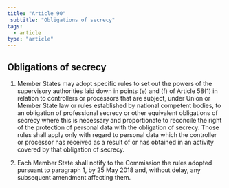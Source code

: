 ```yaml
---
title: "Article 90"
 subtitle: "Obligations of secrecy"
tags:
  - article
type: "article"
---
```

## Obligations of secrecy

1. Member States may adopt specific rules to set out the powers of the supervisory authorities laid down in points (e) and (f) of Article 58(1) in relation to controllers or processors that are subject, under Union or Member State law or rules established by national competent bodies, to an obligation of professional secrecy or other equivalent obligations of secrecy where this is necessary and proportionate to reconcile the right of the protection of personal data with the obligation of secrecy. Those rules shall apply only with regard to personal data which the controller or processor has received as a result of or has obtained in an activity covered by that obligation of secrecy.

2. Each Member State shall notify to the Commission the rules adopted pursuant to paragraph 1, by 25 May 2018 and, without delay, any subsequent amendment affecting them.
